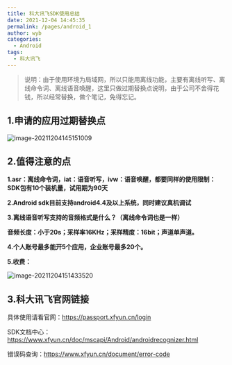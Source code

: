 ```yaml
---
title: 科大讯飞SDK使用总结
date: 2021-12-04 14:45:35
permalink: /pages/android_1
author: wyb
categories:
  - Android
tags:
  - 科大讯飞
---
```

> 说明：由于使用环境为局域网，所以只能用离线功能，主要有离线听写、离线命令词、离线语音唤醒，这里只做过期替换点说明，由于公司不舍得花钱，所以经常替换，做个笔记，免得忘记。

## 1.申请的应用过期替换点

![image-20211204145151009](https://cdn.jsdelivr.net/gh/wyba/image_store/blog/image-20211204145151009.png)

## 2.值得注意的点

**1.asr：离线命令词，iat：语音听写，ivw：语音唤醒，都要同样的使用限制：SDK包有10个装机量，试用期为90天**

**2.Android sdk目前支持android4.4及以上系统，同时建议真机调试**

**3.离线语音听写支持的音频格式是什么？（离线命令词也是一样）**

**音频长度：小于20s；采样率16KHz；采样精度：16bit；声道单声道。**

**4.个人账号最多能开5个应用，企业账号最多20个。**

**5.收费：**

![image-20211204151433520](https://cdn.jsdelivr.net/gh/wyba/image_store/blog/image-20211204151433520.png)

## 3.科大讯飞官网链接

具体使用请看官网：https://passport.xfyun.cn/login

SDK文档中心：https://www.xfyun.cn/doc/mscapi/Android/androidrecognizer.html

错误码查询：https://www.xfyun.cn/document/error-code